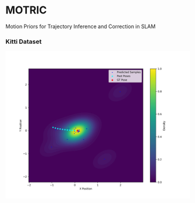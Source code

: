 # MOTRIC
Motion Priors for Trajectory Inference and Correction in SLAM

### Kitti Dataset
![Project Logo](imgs/Sanity_11.jpg)
